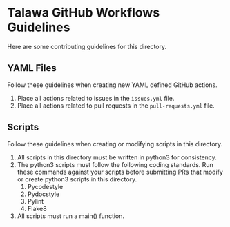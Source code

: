 # Talawa GitHub Workflows Guidelines

Here are some contributing guidelines for this directory.

## YAML Files

Follow these guidelines when creating new YAML defined GitHub actions.

1. Place all actions related to issues in the `issues.yml` file.
1. Place all actions related to pull requests in the `pull-requests.yml` file.

## Scripts

Follow these guidelines when creating or modifying scripts in this directory.

1. All scripts in this directory must be written in python3 for consistency.
1. The python3 scripts must follow the following coding standards. Run these commands against your scripts before submitting PRs that modify or create python3 scripts in this directory.
    1. Pycodestyle
    1. Pydocstyle
    1. Pylint
    1. Flake8
1. All scripts must run a main() function.
